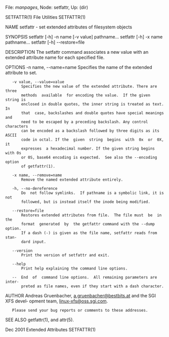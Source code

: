 File: *manpages*,  Node: setfattr,  Up: (dir)

SETFATTR(1)                     File Utilities                     SETFATTR(1)



NAME
       setfattr - set extended attributes of filesystem objects

SYNOPSIS
       setfattr [-h] -n name [-v value] pathname...
       setfattr [-h] -x name pathname...
       setfattr [-h] --restore=file

DESCRIPTION
       The  setfattr command associates a new value with an extended attribute
       name for each specified file.

OPTIONS
       -n name, --name=name
           Specifies the name of the extended attribute to set.

       -v value, --value=value
           Specifies the new value of the extended attribute. There are  three
           methods  available  for encoding the value.  If the given string is
           enclosed in double quotes, the inner string is treated as text.  In
           that  case, backslashes and double quotes have special meanings and
           need to be escaped by a preceding backslash. Any control characters
           can be encoded as a backslash followed by three digits as its ASCII
           code in octal. If the  given  string  begins  with  0x  or  0X,  it
           expresses  a hexadecimal number. If the given string begins with 0s
           or 0S, base64 encoding is expected.  See also the --encoding option
           of getfattr(1).

       -x name, --remove=name
           Remove the named extended attribute entirely.

       -h, --no-dereference
           Do  not follow symlinks.  If pathname is a symbolic link, it is not
           followed, but is instead itself the inode being modified.

       --restore=file
           Restores extended attributes from file.  The file must  be  in  the
           format  generated  by  the getfattr command with the --dump option.
           If a dash (-) is given as the file name, setfattr reads from  stan‐
           dard input.

       --version
           Print the version of setfattr and exit.

       --help
           Print help explaining the command line options.

       --  End  of  command line options.  All remaining parameters are inter‐
           preted as file names, even if they start with a dash character.

AUTHOR
       Andreas Gruenbacher, <a.gruenbacher@bestbits.at> and the SGI XFS devel‐
       opment team, <linux-xfs@oss.sgi.com>.

       Please send your bug reports or comments to these addresses.

SEE ALSO
       getfattr(1), and attr(5).



Dec 2001                      Extended Attributes                  SETFATTR(1)
